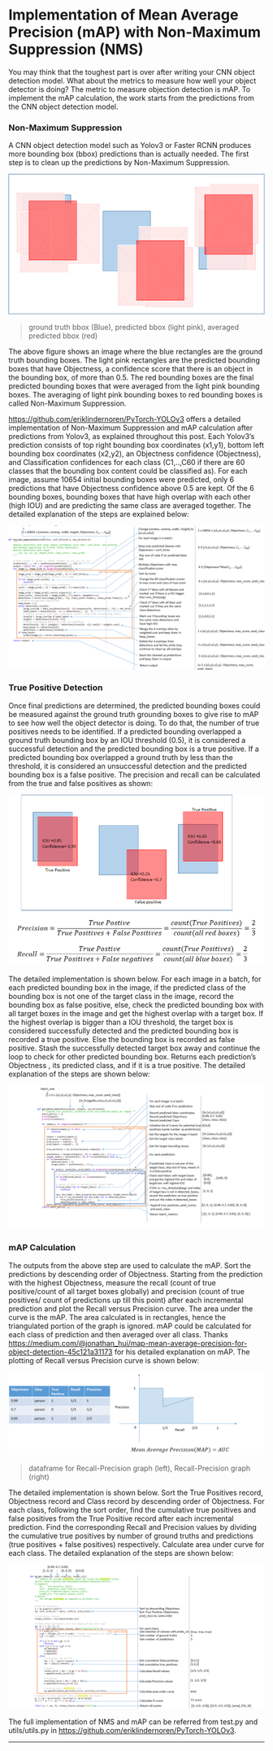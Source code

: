 # Implementation of Mean Average Precision (mAP) with Non-Maximum Suppression (NMS)

You may think that the toughest part is over after writing your CNN object detection model. What about the metrics to measure how well your object detector is doing? The metric to measure objection detection is mAP. To implement the mAP calculation, the work starts from the predictions from the CNN object detection model.

### Non-Maximum Suppression

A CNN object detection model such as Yolov3 or Faster RCNN produces more bounding box (bbox) predictions than is actually needed. The first step is to clean up the predictions by Non-Maximum Suppression.

![img-01]
> ground truth bbox (Blue), predicted bbox (light pink), averaged predicted bbox (red)

The above figure shows an image where the blue rectangles are the ground truth bounding boxes. The light pink rectangles are the predicted bounding boxes that have Objectness, a confidence score that there is an object in the bounding box, of more than 0.5. The red bounding boxes are the final predicted bounding boxes that were averaged from the light pink bounding boxes. The averaging of light pink bounding boxes to red bounding boxes is called Non-Maximum Suppression.

https://github.com/eriklindernoren/PyTorch-YOLOv3 offers a detailed implementation of Non-Maximum Suppression and mAP calculation after predictions from Yolov3, as explained throughout this post. Each Yolov3’s prediction consists of top right bounding box coordinates (x1,y1), bottom left bounding box coordinates (x2,y2), an Objectness confidence (Objectness), and Classification confidences for each class (C1,..,C60 if there are 60 classes that the bounding box content could be classified as). For each image, assume 10654 initial bounding boxes were predicted, only 6 predictions that have Objectness confidence above 0.5 are kept. Of the 6 bounding boxes, bounding boxes that have high overlap with each other (high IOU) and are predicting the same class are averaged together. The detailed explanation of the steps are explained below:

![img-02]

### True Positive Detection

Once final predictions are determined, the predicted bounding boxes could be measured against the ground truth grounding boxes to give rise to mAP to see how well the object detector is doing. To do that, the number of true positives needs to be identified. If a predicted bounding overlapped a ground truth bounding box by an IOU threshold (0.5), it is considered a successful detection and the predicted bounding box is a true positive. If a predicted bounding box overlapped a ground truth by less than the threshold, it is considered an unsuccessful detection and the predicted bounding box is a false positive. The precision and recall can be calculated from the true and false positives as shown:

![img-03]

The detailed implementation is shown below. For each image in a batch, for each predicted bounding box in the image, if the predicted class of the bounding box is not one of the target class in the image, record the bounding box as false positive, else, check the predicted bounding box with all target boxes in the image and get the highest overlap with a target box. If the highest overlap is bigger than a IOU threshold, the target box is considered successfully detected and the predicted bounding box is recorded a true positive. Else the bounding box is recorded as false positive. Stash the successfully detected target box away and continue the loop to check for other predicted bounding box. Returns each prediction’s Objectness , its predicted class, and if it is a true positive. The detailed explanation of the steps are shown below:

![img-04]

### mAP Calculation

The outputs from the above step are used to calculate the mAP. Sort the predictions by descending order of Objectness. Starting from the prediction with the highest Objectness, measure the recall (count of true positive/count of all target boxes globally) and precision (count of true positives/ count of predictions up till this point) after each incremental prediction and plot the Recall versus Precision curve. The area under the curve is the mAP. The area calculated is in rectangles, hence the triangulated portion of the graph is ignored. mAP could be calculated for each class of prediction and then averaged over all class. Thanks https://medium.com/@jonathan_hui/map-mean-average-precision-for-object-detection-45c121a31173 for his detailed explanation on mAP. The plotting of Recall versus Precision curve is shown below:

![img-05]
> dataframe for Recall-Precision graph (left), Recall-Precision graph (right)

The detailed implementation is shown below. Sort the True Positives record, Objectness record and Class record by descending order of Objectness. For each class, following the sort order, find the cumulative true positives and false positives from the True Positive record after each incremental prediction. Find the corresponding Recall and Precision values by dividing the cumulative true positives by number of ground truths and predictions (true positives + false positives) respectively. Calculate area under curve for each class. The detailed explanation of the steps are shown below:

![img-06]

The full implementation of NMS and mAP can be referred from test.py and utils/utils.py in https://github.com/eriklindernoren/PyTorch-YOLOv3.

--------------------------

[img-06]: img/1_5QYoSL15Uat3dd4G3OkK_w.png
[img-05]: img/1_MSQp8fGs-QEHUVM5pz7hdQ.png
[img-04]: img/1__HVzM33lxbZckTwFtPJ1Gw.png
[img-03]: img/1_tuFvcejuyrhpRvoIkClAHg.png
[img-02]: img/1_W5sYLWss03jx74PQEEy4_g.png
[img-01]: img/1_75yL5grKt4WF7ETORLzAnw.png
[source]: https://towardsdatascience.com/implementation-of-mean-average-precision-map-with-non-maximum-suppression-f9311eb92522

